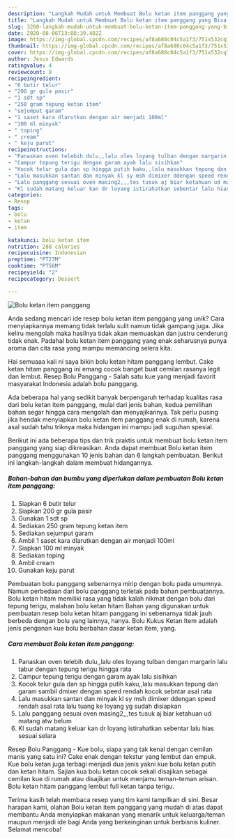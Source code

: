 ```yaml
---
description: "Langkah Mudah untuk Membuat Bolu ketan item panggang yang Bisa Manjain Lidah"
title: "Langkah Mudah untuk Membuat Bolu ketan item panggang yang Bisa Manjain Lidah"
slug: 3260-langkah-mudah-untuk-membuat-bolu-ketan-item-panggang-yang-bisa-manjain-lidah
date: 2020-08-06T13:08:39.482Z
image: https://img-global.cpcdn.com/recipes/af8a680c04c5a1f3/751x532cq70/bolu-ketan-item-panggang-foto-resep-utama.jpg
thumbnail: https://img-global.cpcdn.com/recipes/af8a680c04c5a1f3/751x532cq70/bolu-ketan-item-panggang-foto-resep-utama.jpg
cover: https://img-global.cpcdn.com/recipes/af8a680c04c5a1f3/751x532cq70/bolu-ketan-item-panggang-foto-resep-utama.jpg
author: Jesus Edwards
ratingvalue: 4
reviewcount: 8
recipeingredient:
- "6 butir telur"
- "200 gr gula pasir"
- "1 sdt sp"
- "250 gram tepung ketan item"
- "sejumput garam"
- "1 saset kara dlarutkan dengan air menjadi 100ml"
- "100 ml minyak"
- " toping"
- " cream"
- " keju parut"
recipeinstructions:
- "Panaskan oven telebih dulu,,lalu oles loyang tulban dengan margarin lalu tabur dengan tepung terigu hingga rata"
- "Campur tepung terigu dengan garam ayak lalu sisihkan"
- "Kocok telur gula dan sp hingga putih kaku,,lalu masukkan tepung dan garam sambil dmixer dengan speed rendah kocok sebntar asal rata"
- "Lalu masukkan santan dan minyak kl sy msh dimixer ddengan speed rendah asal rata lalu tuang ke loyang yg sudah disiapkan"
- "Lalu panggang sesuai oven masing2,,,tes tusuk aj biar ketahuan ud matang atw belum"
- "Kl sudah matang keluar kan dr loyang istirahatkan sebentar lalu hias sesuai selara"
categories:
- Resep
tags:
- bolu
- ketan
- item

katakunci: bolu ketan item 
nutrition: 288 calories
recipecuisine: Indonesian
preptime: "PT27M"
cooktime: "PT56M"
recipeyield: "2"
recipecategory: Dessert

---
```



![Bolu ketan item panggang](https://img-global.cpcdn.com/recipes/af8a680c04c5a1f3/751x532cq70/bolu-ketan-item-panggang-foto-resep-utama.jpg)

Anda sedang mencari ide resep bolu ketan item panggang yang unik? Cara menyiapkannya memang tidak terlalu sulit namun tidak gampang juga. Jika keliru mengolah maka hasilnya tidak akan memuaskan dan justru cenderung tidak enak. Padahal bolu ketan item panggang yang enak seharusnya punya aroma dan cita rasa yang mampu memancing selera kita.

Hai semuaaa kali ni saya bikin bolu ketan hitam panggang lembut. Cake ketan hitam panggang ini emang cocok banget buat cemilan rasanya legit dan lembut. Resep Bolu Panggang - Salah satu kue yang menjadi favorit masyarakat Indonesia adalah bolu panggang.

Ada beberapa hal yang sedikit banyak berpengaruh terhadap kualitas rasa dari bolu ketan item panggang, mulai dari jenis bahan, kedua pemilihan bahan segar hingga cara mengolah dan menyajikannya. Tak perlu pusing jika hendak menyiapkan bolu ketan item panggang enak di rumah, karena asal sudah tahu triknya maka hidangan ini mampu jadi suguhan spesial.


Berikut ini ada beberapa tips dan trik praktis untuk membuat bolu ketan item panggang yang siap dikreasikan. Anda dapat membuat Bolu ketan item panggang menggunakan 10 jenis bahan dan 6 langkah pembuatan. Berikut ini langkah-langkah dalam membuat hidangannya.

<!--inarticleads1-->

##### Bahan-bahan dan bumbu yang diperlukan dalam pembuatan Bolu ketan item panggang:

1. Siapkan 6 butir telur
1. Siapkan 200 gr gula pasir
1. Gunakan 1 sdt sp
1. Sediakan 250 gram tepung ketan item
1. Sediakan sejumput garam
1. Ambil 1 saset kara dlarutkan dengan air menjadi 100ml
1. Siapkan 100 ml minyak
1. Sediakan  toping
1. Ambil  cream
1. Gunakan  keju parut


Pembuatan bolu panggang sebenarnya mirip dengan bolu pada umumnya. Namun perbedaan dari bolu panggang terletak pada bahan pembuatannya. Bolu ketan hitam memiliki rasa yang tidak kalah nikmat dengan bolu dari tepung terigu, malahan bolu ketan hitam Bahan yang digunakan untuk pembuatan resep bolu ketan hitam panggang ini sebenarnya tidak jauh berbeda dengan bolu yang lainnya, hanya. Bolu Kukus Ketan Item adalah jenis penganan kue bolu berbahan dasar ketan item, yang. 

<!--inarticleads2-->

##### Cara membuat Bolu ketan item panggang:

1. Panaskan oven telebih dulu,,lalu oles loyang tulban dengan margarin lalu tabur dengan tepung terigu hingga rata
1. Campur tepung terigu dengan garam ayak lalu sisihkan
1. Kocok telur gula dan sp hingga putih kaku,,lalu masukkan tepung dan garam sambil dmixer dengan speed rendah kocok sebntar asal rata
1. Lalu masukkan santan dan minyak kl sy msh dimixer ddengan speed rendah asal rata lalu tuang ke loyang yg sudah disiapkan
1. Lalu panggang sesuai oven masing2,,,tes tusuk aj biar ketahuan ud matang atw belum
1. Kl sudah matang keluar kan dr loyang istirahatkan sebentar lalu hias sesuai selara


Resep Bolu Panggang - Kue bolu, siapa yang tak kenal dengan cemilan manis yang satu ini? Cake enak dengan tekstur yang lembut dan empuk. Kue bolu ketan juga terbagi menjadi dua jenis yakni kue bolu ketan putih dan ketan hitam. Sajian kua bolu ketan cocok sekali disajikan sebagai cemilan kue di rumah atau disajikan untuk menjamu teman-teman arisan. Bolu ketan hitam panggang lembut full ketan tanpa terigu. 

Terima kasih telah membaca resep yang tim kami tampilkan di sini. Besar harapan kami, olahan Bolu ketan item panggang yang mudah di atas dapat membantu Anda menyiapkan makanan yang menarik untuk keluarga/teman maupun menjadi ide bagi Anda yang berkeinginan untuk berbisnis kuliner. Selamat mencoba!
